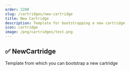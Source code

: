 ```yaml
---
order: 2200
slug: /cartridges/new-cartridge
title: New Cartridge
description: Template for bootstrapping a new cartridge
icon: cartridge
image: /png/cartridges/test.png
---
```


## ✅ NewCartridge

Template from which you can bootstrap a new cartridge

